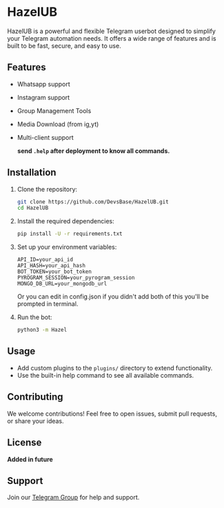 # HazelUB

HazelUB is a powerful and flexible Telegram userbot designed to simplify your Telegram automation needs. It offers a wide range of features and is built to be fast, secure, and easy to use.

## Features

* Whatsapp support 
* Instagram support 
* Group Management Tools
* Media Download (from ig,yt)
* Multi-client support

  __send `.help` after deployment to know all commands.__

## Installation

1. Clone the repository:

   ```bash
   git clone https://github.com/DevsBase/HazelUB.git
   cd HazelUB
   ```
2. Install the required dependencies:

   ```bash
   pip install -U -r requirements.txt
   ```
3. Set up your environment variables:

   ```
   API_ID=your_api_id
   API_HASH=your_api_hash
   BOT_TOKEN=your_bot_token
   PYROGRAM_SESSION=your_pyrogram_session
   MONGO_DB_URL=your_mongodb_url
   ```
   Or you can edit in config.json if you didn't add both of this you'll be prompted in terminal.
4. Run the bot:

   ```bash
   python3 -m Hazel
   ```

## Usage

* Add custom plugins to the `plugins/` directory to extend functionality.
* Use the built-in help command to see all available commands.

## Contributing

We welcome contributions! Feel free to open issues, submit pull requests, or share your ideas.

## License

**Added in future**

## Support

Join our [Telegram Group](https://t.me/FutureCity005) for help and support.
